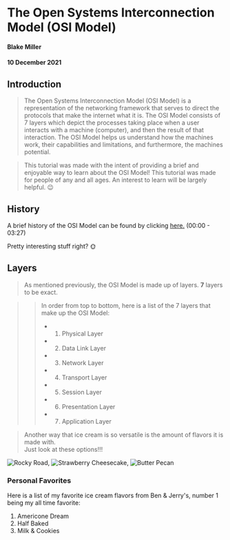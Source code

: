 # **The Open Systems Interconnection Model (OSI Model)**
#### **Blake Miller**
#### **10 December 2021**

## **Introduction**

>The Open Systems Interconnection Model (OSI Model) is a representation of the networking framework that serves to direct the protocols that make the internet what it is.
 The OSI Model consists of 7 layers which depict the processes taking place when a user interacts with a machine (computer), and then the result of that interaction. 
 The OSI Model helps us understand how the machines work, their capabilities and limitations, and furthermore, the machines potential. 

>This tutorial was made with the intent of providing a brief and enjoyable way to learn about the OSI Model! This tutorial was made for people of any and all ages.
 An interest to learn will be largely helpful. :wink:

## **History**

A brief history of the OSI Model can be found by clicking [here.](https://youtu.be/uPIZs6k6DRo) (00:00 - 03:27)

Pretty interesting stuff right? 🌞


## **Layers**

>As mentioned previously, the OSI Model is made up of layers. **7** layers to be exact.   
  
>>In order from top to bottom, here is a list of the 7 layers that make up the OSI Model:  
  >>* 1. Physical Layer
  >>* 2. Data Link Layer
  >>* 3. Network Layer
  >>* 4. Transport Layer
  >>* 5. Session Layer
  >>* 6. Presentation Layer
  >>* 7. Application Layer
  
>Another way that ice cream is so versatile is the amount of flavors it is made with.  
Just look at these options!!!

![Rocky Road](https://celebratingsweets.com/wp-content/uploads/2021/04/Rocky-Road-Ice-Cream-3-2.webp), ![Strawberry Cheesecake](https://www.eatwell101.com/wp-content/uploads/2019/07/Strawberry-Cheesecake-Ice-Cream-recipe-3.jpg), ![Butter Pecan](https://www.simplyrecipes.com/thmb/hvdgw6kzmm90NN5fUYwyuWIW_1E=/960x0/filters:no_upscale():max_bytes(150000):strip_icc():format(webp)/Simply-Recipes-Butter-Pecan-Ice-Cream-LEAD-8-721cad221d274f7081ca84022d89aa8a.jpg)

### **Personal Favorites**

Here is a list of my favorite ice cream flavors from Ben & Jerry's, number 1 being my all time favorite:
1. Americone Dream
2. Half Baked
3. Milk & Cookies
